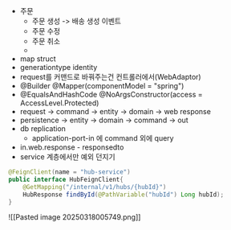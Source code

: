 - 주문
	- 주문 생성  -> 배송 생성 이벤트
	- 주문 수정
	- 주문 취소
	- 
- map struct
- generationtype identity
- request를 커맨드로 바꿔주는건 컨트롤러에서(WebAdaptor)
- @Builder
@Mapper(componentModel = "spring")
- @EqualsAndHashCode @NoArgsConstructor(access = AccessLevel.Protected)
- request -> command -> entity -> domain -> web response
- persistence -> entity -> domain -> command -> out
- db replication
	- application-port-in 에 command 외에 query
- in.web.response - responsedto
- service 계층에서만 예외 던지기

``` java
@FeignClient(name = "hub-service")
public interface HubFeignClient{
	@GetMapping("/internal/v1/hubs/{hubId}")
	HubResponse findById(@PathVariable("hubId") Long hubId);
}
```

![[Pasted image 20250318005749.png]]